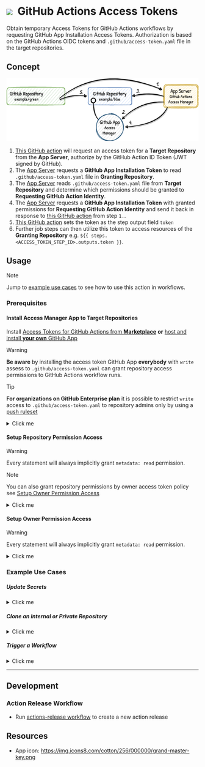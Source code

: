 # ![](https://img.icons8.com/cotton/64/000000/grand-master-key.png)&nbsp; GitHub Actions Access Tokens

Obtain temporary Access Tokens for GitHub Actions workflows by requesting GitHub App Installation Access Tokens.
Authorization is based on the GitHub Actions OIDC tokens and `.github/access-token.yaml` file in the target repositories.

## Concept
<p>
  <picture>
    <source media="(prefers-color-scheme: dark)"
      srcset="/action/docs/workflow_dark.png">
    <img alt="" src="/action/docs/workflow.png">
  </picture>
</p>

1. [This GitHub action](https://github.com/marketplace/actions/access-tokens-for-github-actions) will request an access token for a **Target Repository** from the **App Server**, authorize by the GitHub Action ID Token (JWT signed by GitHub).
2. The [App Server](/server/README.md) requests a **GitHub App Installation Token** to read `.github/access-token.yaml` file in **Granting Repository**.
3. The [App Server](/server/README.md) reads `.github/access-token.yaml` file from **Target Repository** and determine which permissions should be granted to **Requesting GitHub Action Identity**.
4. The [App Server](/server/README.md) requests a **GitHub App Installation Token** with granted permissions for **Requesting GitHub Action Identity** and send it back in response to [this GitHub action](https://github.com/marketplace/actions/access-manager-for-github-actions) from step `1.`.
5. [This GitHub action](https://github.com/marketplace/actions/access-tokens-for-github-actions) sets the token as the step output field `token`
6. Further job steps can then utilize this token to access resources of the **Granting Repository** e.g. `${{ steps.<ACCESS_TOKEN_STEP_ID>.outputs.token }}`.

## Usage
> [!Note]
> Jump to [example use cases](#example-use-cases) to see how to use this action in workflows.

### Prerequisites

#### Install Access Manager App to Target Repositories

Install [Access Tokens for GitHub Actions from **Marketplace**](https://github.com/marketplace/access-manager-for-github-actions)
 **or** [host and install **your own** GitHub App](../server/README.md)

> [!WARNING]
> **Be aware** by installing the access token GitHub App **everybody** with `write` assess to `.github/access-token.yaml` can grant repository access permissions to GitHub Actions workflow runs.

> [!TIP]
> **For organizations on GitHub Enterprise plan** it is possible to restrict `write` access to `.github/access-token.yaml` to repository admins only by using a [push ruleset](https://docs.github.com/en/repositories/configuring-branches-and-merges-in-your-repository/managing-rulesets/about-rulesets#push-rulesets)
<details><summary>Click me</summary>
  
  - [Create a new push ruleset](https://github.com/organizations/YOUR-ORGANIZATION/settings/rules/new?target=push)
- Set `Ruleset Name` to `Protect access token policy`
- Set `Enforcement status` to `Active`
- Hit `Add bypass`, select `Repository admin` and hit `Add selected`
- Set `Target repositories` to `All repositories`
- Enable `Restrict file paths`, hit `Add file path`, set `File path` to `.github/access-token.yaml` and hit `Add file path`
- Hit `Create` button

 </details>

#### Setup Repository Permission Access
> [!WARNING]
> Every statement will always implicitly grant `metadata: read` permission.

> [!Note]
> You can also grant repository permissions by owner access token policy see [Setup Owner Permission Access](#setup-owner-permission-access)

<details><summary>Click me</summary>

To grant repository permission create an `access-token.yaml` file within the `.github` directory of the target repository.

##### Repository Access Policy Example

```yaml
origin: sandbox_owner/sandbox # needs to equals to the repository name the policy file belongs to
statements:
  - subjects:
      # --- This repository subject examples ---
      - ref:refs/heads/main # grant access to jobs running on the main branch
      # - ref:refs/tags/v* # grant access jobs running on any tag starting with a v
      # - ref:refs/* # grant access to jobs running on any branches and tags
      # - environment:production # grant access to jobs using production environment
      # - workflow_ref:/.github/workflows/build.yml@refs/heads/main # grant access to jobs of a specific workflow file
      
      # --- Remote repository subject examples ---
      # - repo:remote_owner/sandbox:ref:refs/heads/main grant access to jobs running on the main branch
      # - repo:remote_owner/sandbox:ref:refs/* # grant access to jobs running on any branches and tags
      # - repo:remote_owner/sandbox:environment:production # grant access to jobs using production environment
      # - repo:remote_owner/sandbox:workflow_ref:/.github/workflows/build.yml@refs/heads/main # grant access to a remote job, if it uses a reusable workflow from this repository
    permissions: # https://docs.github.com/en/rest/authentication/permissions-required-for-github-apps
        contents: read
        # --- Repository permissions ---
        # actions: read | write
        # actions_variables: read | write
        # checks: read | write
        # codespaces: read | write
        # codespaces_lifecycle_admin: read | write
        # codespaces_metadata: read | write
        # codespaces_secrets: read | write
        # contents: read | write
        # dependabot_secrets: read | write
        # deployments: read | write
        # discussions: read | write
        # environments: read | write
        # issues: read | write
        # merge_queues: read | write
        # metadata: read | write
        # packages: read | write
        # pull_requests: read | write
        # repository_advisories: read | write
        # repository_hooks: read | write
        # repository_projects: read | write | admin
        # secret_scanning_alerts: read | write
        # secrets: read | write
        # security_events: read | write
        # statuses: read | write
        # team_discussions: read | write
        # vulnerability_alerts: read | write
        # workflows: read | write
        # pages: read | write
```

</details>

#### Setup Owner Permission Access
> [!WARNING]
> Every statement will always implicitly grant `metadata: read` permission.

<details><summary>Click me</summary>

To grant owner specific or owner wide permission create a `OWNER/.github-access-token` repository and create an `access-token.yaml` file within.
`statements` are alike to the repository access policy file, but you can grant any permission including organization permissions and/or user permissions

##### Owner Access Policy Example

```yaml
origin: OWNER/.github-access-token # needs to equals to the repository name the policy file belongs to
statements:
  - subjects:
      # --- This repository subject examples ---
      - ref:refs/heads/main # grant access to jobs running on the main branch
      # - ref:refs/tags/v* # grant access jobs running on any tag starting with a v
      # - ref:refs/* # grant access to jobs running on any branches and tags
      # - environment:production # grant access to jobs using production environment
      # - workflow_ref:/.github/workflows/build.yml@refs/heads/main # grant access to jobs of a specific workflow file
      
      # --- Remote repository subject examples ---
      # - repo:remote_owner/sandbox:ref:refs/heads/main grant access to jobs running on the main branch
      # - repo:remote_owner/sandbox:ref:refs/* # grant access to jobs running on any branches and tags
      # - repo:remote_owner/sandbox:environment:production # grant access to jobs using production environment
      # - repo:remote_owner/sandbox:workflow_ref:/.github/workflows/build.yml@refs/heads/main # grant access to a remote job, if it uses a reusable workflow from this repository
    permissions: # https://docs.github.com/en/rest/authentication/permissions-required-for-github-apps
        members: read
        # --- Organization permissions ---
        # members: read | write
        # organization_actions_variables: read | write
        # organization_administration: read | write
        # organization_announcement_banners: read | write
        # organization_codespaces: read | write
        # organization_codespaces_secrets: read | write
        # organization_codespaces_settings: read | write
        # organization_copilot_seat_management: read | write
        # organization_custom_org_roles: read | write
        # organization_custom_properties: read | write | admin
        # organization_custom_roles: read | write
        # organization_dependabot_secrets: read | write
        # organization_events: read 
        # organization_hooks: read | write
        # organization_personal_access_token_requests: read | write
        # organization_personal_access_tokens: read | write
        # organization_plan: read
        # organization_projects: read | write | admin
        # organization_secrets: read | write
        # organization_self_hosted_runners: read | write
        # organization_user_blocking: read | write
    
        # --- Repository permissions ---
        # actions: read | write
        # actions_variables: read | write
        # checks: read | write
        # codespaces: read | write
        # codespaces_lifecycle_admin: read | write
        # codespaces_metadata: read | write
        # codespaces_secrets: read | write
        # contents: read | write
        # custom_properties: read | write
        # dependabot_secrets: read | write
        # deployments: read | write
        # discussions: read | write
        # environments: read | write
        # issues: read | write
        # merge_queues: read | write
        # metadata: read | write
        # packages: read | write
        # pull_requests: read | write
        # repository_advisories: read | write
        # repository_hooks: read | write
        # repository_projects: read | write | admin
        # secret_scanning_alerts: read | write
        # secrets: read | write
        # security_events: read | write
        # statuses: read | write
        # team_discussions: read | write
        # vulnerability_alerts: read | write
        # workflows: read | write
        # pages: read | write
```

</details>

### Example Use Cases

##### Update Secrets
<details><summary>Click me</summary>

```yaml
on:
  workflow_dispatch:
  schedule:
    - cron: '0 12 * * *' # every day at 12:00 UTC

jobs:
  update-secret:
    runs-on: ubuntu-latest
    permissions:
      id-token: write
      
    steps:
      - uses: qoomon/actions--access-token@v3
        id: access-token
        with:
          permissions: |
              secrets: write

      - name: Update secret
        run: >- 
          gh secret 
          set 'API_KEY' 
          --body "$(date +%s)" 
          --repo ${{ github.repository }}
        env:
          GITHUB_TOKEN: ${{ steps.access-token.outputs.token }}

  read-secret:
    needs: update-secret
    runs-on: ubuntu-latest
    steps:
      - run: echo ${{ secrets.API_KEY }}
```

 </details>

##### Clone an Internal or Private Repository
<details><summary>Click me</summary>

```yaml
name: GitHub Actions Access Manager Example
on:
  workflow_dispatch:
  push:
    branches:
      - main

jobs:
  checkout:
    runs-on: ubuntu-latest
    permissions:
      contents: read
      id-token: write

    steps:
      - uses: qoomon/actions--access-token@v3
        id: access-token
        with:
          repository: [target repository]
          permissions: |
            contents: read

      - uses: actions/checkout@v4
        with:
          repository: [target repository]
          token: ${{ steps.access-token.outputs.token }}
```

 </details>

##### Trigger a Workflow
<details><summary>Click me</summary>

```yaml
on:
workflow_dispatch:
push:
  branches:
    - main

permissions:
id-token: write

jobs:
build:
  runs-on: ubuntu-latest
  steps:
    - uses: qoomon/actions--access-token@v3
      id: access-token
      with:
        permissions: |
          actions: write
          
    - name: Trigger workflow
      run: >-
        gh workflow 
        run [target workflow].yml
        --field logLevel=debug
      env:
        GITHUB_TOKEN: ${{steps.access-token.outputs.token}}
    # ...
```

</details>

---

## Development

### Action Release Workflow
- Run [actions-release workflow](https://github.com/qoomon/actions--access-token/actions/workflows/action-release.yml) to create a new action release

## Resources
* App icon: https://img.icons8.com/cotton/256/000000/grand-master-key.png

